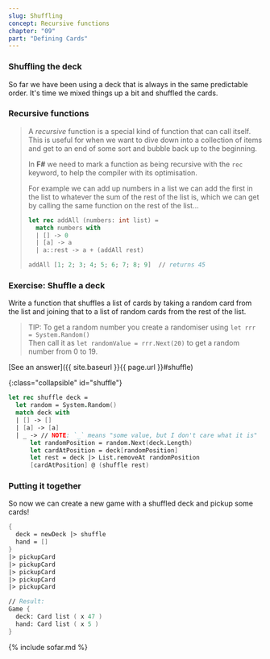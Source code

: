 ```yaml
---
slug: Shuffling
concept: Recursive functions
chapter: "09"
part: "Defining Cards"
---
```

### Shuffling the deck
So far we have been using a deck that is always in the same predictable order.  It's time we mixed things up a bit and shuffled the cards.

### Recursive functions
> A _recursive_ function is a special kind of function that can call itself.
> This is useful for when we want to dive down into a collection of items and get to an end of some sort and bubble back up to the beginning.
> 
> In __F#__ we need to mark a function as being recursive with the `rec` keyword, to help the compiler with its optimisation.
> 
> For example we can add up numbers in a list we can add the first in the list to whatever the sum of the rest of the list is, 
> which we can get by calling the same function on the rest of the list...
> 
> ```fsharp
> let rec addAll (numbers: int list) =
>   match numbers with 
>   | [] -> 0
>   | [a] -> a
>   | a::rest -> a + (addAll rest)
> 
> addAll [1; 2; 3; 4; 5; 6; 7; 8; 9]  // returns 45
> ```

### Exercise: Shuffle a deck
Write a function that shuffles a list of cards by taking a random card from the list and joining that to a list of random cards from the rest of the list.

> TIP: To get a random number you create a randomiser using `let rrr = System.Random()`  
>      Then call it as `let randomValue = rrr.Next(20)` to get a random number from 0 to 19.

[See an answer]({{ site.baseurl }}{{ page.url }}#shuffle)

{:class="collapsible" id="shuffle"}
```fsharp
let rec shuffle deck = 
  let random = System.Random()
  match deck with 
  | [] -> []
  | [a] -> [a]
  | _ -> // NOTE: `_` means "some value, but I don't care what it is"
      let randomPosition = random.Next(deck.Length)
      let cardAtPosition = deck[randomPosition]
      let rest = deck |> List.removeAt randomPosition
      [cardAtPosition] @ (shuffle rest)
```

### Putting it together

So now we can create a new game with a shuffled deck and pickup some cards!

```fsharp
{
  deck = newDeck |> shuffle
  hand = []
}
|> pickupCard
|> pickupCard
|> pickupCard
|> pickupCard
|> pickupCard

// Result:
Game {
  deck: Card list ( x 47 )
  hand: Card list ( x 5 )
}

```


{% include sofar.md %}